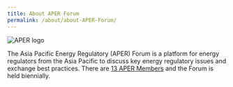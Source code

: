 ```yaml
---
title: About APER Forum
permalink: /about/about-APER-Forum/
---
```


![APER logo](/images/final-aper-logo.png)

The Asia Pacific Energy Regulatory (APER) Forum is a platform for energy regulators from the Asia Pacific to discuss key energy regulatory issues and exchange best practices. There are [13 APER Members](https://ema-aperforum-staging.netlify.app/about/aper-members/) and the Forum is held biennially. 
